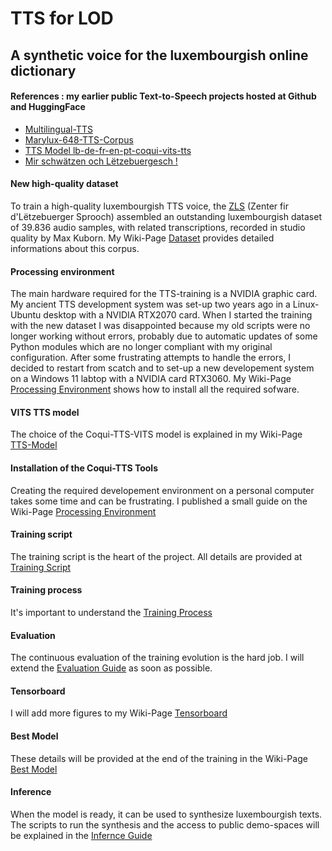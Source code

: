 # TTS for LOD
## A synthetic voice for the luxembourgish online dictionary
#### References : my earlier public Text-to-Speech projects hosted at Github and HuggingFace  
* [Multilingual-TTS](https://github.com/mbarnig/Multilingual-TTS)
* [Marylux-648-TTS-Corpus](https://github.com/mbarnig/Marylux-648-TTS-Corpus)
* [TTS Model lb-de-fr-en-pt-coqui-vits-tts](https://huggingface.co/mbarnig/lb-de-fr-en-pt-coqui-vits-tts)
* [Mir schwätzen och Lëtzebuergesch !](https://huggingface.co/spaces/mbarnig/lb_de_fr_en_pt_COQUI_VITS_TTS)
#### New high-quality dataset
To train a high-quality luxembourgish TTS voice, the [ZLS](https://portal.education.lu/zls) (Zenter fir d'Lëtzebuerger Sprooch) assembled an outstanding luxembourgish dataset of 39.836 audio samples, with related transcriptions, recorded in studio quality by Max Kuborn. My Wiki-Page [Dataset](https://github.com/mbarnig/TTS_for_LOD/wiki/Dataset) provides detailed informations about this corpus.
#### Processing environment
The main hardware required for the TTS-training is a NVIDIA graphic card. My ancient TTS development system was set-up two years ago in a Linux-Ubuntu desktop with a NVIDIA RTX2070 card. When I started the training with the new dataset I was disappointed because my old scripts were no longer working without errors, probably due to automatic updates of some Python modules which are no longer compliant with my original configuration. After some frustrating attempts to handle the errors, I decided to restart from scatch and to set-up a new developement system on a Windows 11 labtop with a NVIDIA card RTX3060. My Wiki-Page [Processing Environment](https://github.com/mbarnig/TTS-for-LOD/wiki/Processing-Environment) shows how to install all the required sofware.
#### VITS TTS model
The choice of the Coqui-TTS-VITS model is explained in my Wiki-Page [TTS-Model](https://github.com/mbarnig/TTS-for-LOD/wiki/TTS-Model)
#### Installation of the Coqui-TTS Tools
Creating the required developement environment on a personal computer takes some time and can be frustrating. I published a small guide on the Wiki-Page [Processing Environment](https://github.com/mbarnig/TTS-for-LOD/wiki/Processing-Environment)
#### Training script
The training script is the heart of the project. All details are provided at [Training Script](https://github.com/mbarnig/TTS-for-LOD/wiki/Training-Script)
#### Training process
It's important to understand the [Training Process](https://github.com/mbarnig/TTS-for-LOD/wiki/Training-Process)
#### Evaluation
The continuous evaluation of the training evolution is the hard job. I will extend the [Evaluation Guide](https://github.com/mbarnig/TTS-for-LOD/wiki/Evaluation) as soon as possible.
#### Tensorboard
I will add more figures to my Wiki-Page [Tensorboard](https://github.com/mbarnig/TTS-for-LOD/wiki/TensorBoard)
#### Best Model
These details will be provided at the end of the training in the Wiki-Page [Best Model](https://github.com/mbarnig/TTS-for-LOD/wiki/Best-Model)
#### Inference
When the model is ready, it can be used to synthesize luxembourgish texts. The scripts to run the synthesis and the access to public demo-spaces will be explained in the [Infernce Guide](https://github.com/mbarnig/TTS-for-LOD/wiki/Inference)
